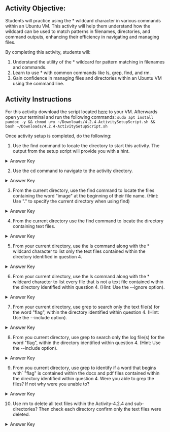 ## Activity Objective:
Students will practice using the * wildcard character in various commands within an Ubuntu VM. This activity will help them understand how the wildcard can be used to match patterns in filenames, directories, and command outputs, enhancing their efficiency in navigating and managing files.

By completing this activity, students will:
1. Understand the utility of the * wildcard for pattern matching in filenames and commands.
2. Learn to use * with common commands like ls, grep, find, and rm.
3. Gain confidence in managing files and directories within an Ubuntu VM using the command line.

## Activity Instructions
For this activity download the script located [here](https://drive.google.com/file/d/1sJGYVEdvXb84SVB9cLeNz0mtpWP45mB-/view?usp=drive_link) to your VM. Afterwards open your terminal and run the following commands: ```sudo apt install pandoc -y && chmod u+x ~/Downloads/4.2.4-ActivitySetupScript.sh && bash ~/Downloads/4.2.4-ActivitySetupScript.sh```

Once activity setup is completed, do the following:
1. Use the find command to locate the directory to start this activity. The output from the setup script will provide you with a hint.
<details closed>
<summary>Answer Key</summary>
Command: <code>find ~ -type d -name "*4.2.4"</code><br>
Directory: <code>/home/your-user-account/Activity-4.2.4/YouFoundMe/Now/Lets/Go/Deeper/Wildcard-Practice</code>
</details>

2. Use the cd command to navigate to the activity directory.
<details closed>
<summary>Answer Key</summary>
Command: <code>cd ~/Activity-4.2.4/YouFoundMe/Now/Lets/Go/Deeper/Wildcard-Practice</code><br>
</details>

3. From the current directory, use the find command to locate the files containing the word "image" at the beginning of their file name. (Hint: Use "." to specify the current directory when using find)
<details closed>
<summary>Answer Key</summary>
Command: <code> find . -type f -iname "image*"</code><br>
</details>

4. From the current directory use the find command to locate the directory containing text files.
<details closed>
<summary>Answer Key</summary>
Command: <code> find . -type f -iname "*.txt"</code><br>
</details>

5. From your current directory, use the ls command along with the * wildcard character to list only the text files contained within the directory identified in question 4.
 <details closed>
<summary>Answer Key</summary>
Command: <code> ls tmp/pictures/storage/*.txt"</code><br>
</details>

6. From your current directory, use the ls command along with the * wildcard character to list every file that is not a text file contained within the directory identified within question 4. (Hint: Use the --ignore option).
<details closed>
<summary>Answer Key</summary>
Command: <code>ls tmp/pictures/storage/ --ignore=*.txt </code><br>
</details>

7. From your current directory, use grep to search only the text file(s) for the word "flag", within the directory identified within question 4.  (Hint: Use the --include option).
<details closed>
<summary>Answer Key</summary>
Command: <code>grep -Ri "flag" --include=tmp/picture/storage/*.txt</code><br>
</details>

8. From you current directory, use grep to search only the log file(s) for the word "flag", within the directory identified within question 4. (Hint: Use the --include option).
<details closed>
<summary>Answer Key</summary>
Command: <code>grep -Ri "flag" --include=tmp/picture/storage/*.log</code><br>
</details>

9. From you current directory, use grep to identify if a word that begins with` "flag" is contained within the docx and pdf files contained within the directory identified within question 4. Were you able to grep the files? If not why were you unable to?
<details closed>
<summary>Answer Key</summary>
Command: <code>grep -i "flag*" tmp/picture/storage/summary.docx tmp/picture/storage/notes.pdf</code><br><br>
The above command will return no results; however this is not because neither file contains the word flag (one of them does), but due to the fact that grep only works on text files, and both the docx and pdf files are binary files.  
</details>

10. Use rm to delete all text files within the Activity-4.2.4 and sub-directories? Then check each directory confirm only the text files were deleted.
<details closed>
<summary>Answer Key</summary>
<code>rm -rf *.txt</code>
</details>
